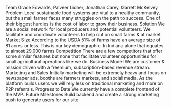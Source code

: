 Team 
	Grace Edwards, Palveer Lidher, Jonathan Carey, Garrett McKelvey
Problem
Local sustainable food systems are vital to a healthy community, but the small farmer faces many struggles on the path to success. One of their biggest hurdles is the cost of labor to grow their business.
Solution
We are a social network for local producers and potential volunteers. We facilitate and coordinate volunteers to help out on small farms & at market.
Market Size
According to the USDA 51% of farms have an average size of 81 acres or less. This is our key demographic. In Indiana alone that equates to almost 29,000 farms
Competition
There are a few competitors that offer some similar features but none that facilitate volunteer opportunities for small agricultural operations like we do.
Business Model
	We are customer & mission driven with a freemium, subscription-based revenue stream.
Marketing and Sales
Initially marketing will be extremely heavy and focus on newspaper ads, booths are farmers markets, and social media. As the platform builds users we will rely less on traditional marketing and more on P2P referrals.
Progress to Date
	We currently have a complete frontend of the MVP.
Future Milestones
	Build backend and create a strong marketing push to generate users for our site.
